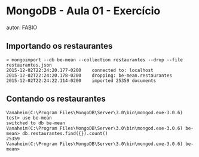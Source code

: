 # MongoDB - Aula 01 - Exercício
autor: FABIO

## Importando os restaurantes

```
> mongoimport --db be-mean --collection restaurantes --drop --file restaurantes.json
2015-12-02T22:24:20.177-0200    connected to: localhost
2015-12-02T22:24:20.178-0200    dropping: be-mean.restaurantes
2015-12-02T22:24:22.114-0200    imported 25359 documents
```

## Contando os restaurantes

```
Vanaheim(C:\Program Files\MongoDB\Server\3.0\bin\mongod.exe-3.0.6) test> use be-mean
switched to db be-mean
Vanaheim(C:\Program Files\MongoDB\Server\3.0\bin\mongod.exe-3.0.6) be-mean> db.restaurantes.find({}).count()
25359
Vanaheim(C:\Program Files\MongoDB\Server\3.0\bin\mongod.exe-3.0.6) be-mean>

```